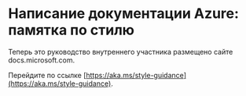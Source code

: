 # <a name="writing-azure-documentation---style-and-voice-cheat-sheet"></a>Написание документации Azure: памятка по стилю

Теперь это руководство внутреннего участника размещено сайте docs.microsoft.com.

Перейдите по ссылке [https://aka.ms/style-guidance](https://aka.ms/style-guidance).

